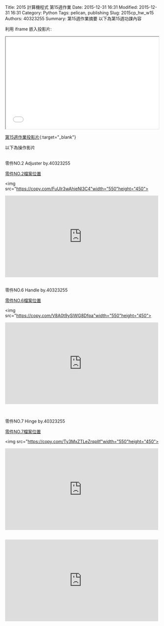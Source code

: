 Title: 2015 計算機程式 第15週作業
Date: 2015-12-31 16:31
Modified: 2015-12-31 16:31
Category: Python
Tags: pelican, publishing
Slug: 2015cp_hw_w15
Authors: 40323255
Summary: 第15週作業摘要
以下為第15週功課內容

利用 iframe 嵌入投影片:

<iframe src="simplest7.html" width="500" height="300"></iframe>

[第15週作業投影片](simplest7.html){:target="_blank"}
<br/>
<p>以下為操作影片<p>
<br/>
零件NO.2   Adjuster  by.40323255

<a href="https://copy.com/Ns3tepiUZ3bqPYWV">零件NO.2檔案位置</a>

<img src="https://copy.com/FuUlr3wAhieNl3C4"width="550"height="450">

<p>
<iframe src="https://player.vimeo.com/video/150088678" width="500" height="266" frameborder="0" webkitallowfullscreen mozallowfullscreen allowfullscreen></iframe>  
</p>
<script src="https://embed.github.com/view/3d/40323255/40323255cadp/master/adjuster.stl"></script>
<br/>
零件NO.6   Handle  by.40323255

<a href="https://copy.com/V8A0t9ySlWG8Dfpa">零件NO.6檔案位置</a>

<img src="https://copy.com/V8A0t9ySlWG8Dfpa"width="550"height="450">

<p>
<iframe src="https://player.vimeo.com/video/150088928" width="500" height="266" frameborder="0" webkitallowfullscreen mozallowfullscreen allowfullscreen></iframe> 
 </p>
<script src="https://embed.github.com/view/3d/40323255/40323255cadp/master/handle.stl"></script>
<br/>

零件NO.7   Hinge  by.40323255

<a href="https://copy.com/cjXMvw0xDPncvOeg">零件NO.7檔案位置</a>

<img src="https://copy.com/Ty3MxZTLeZrqpllf"width="550"height="450">

<p>
<iframe src="https://player.vimeo.com/video/150088203" width="500" height="266" frameborder="0" webkitallowfullscreen mozallowfullscreen allowfullscreen></iframe>  
</p>
<script src="https://embed.github.com/view/3d/40323255/40323255cadp/master/hinge.stl"></script>
<br/>

<iframe src="https://player.vimeo.com/video/150357688" width="500" height="266" frameborder="0" webkitallowfullscreen mozallowfullscreen allowfullscreen></iframe>  